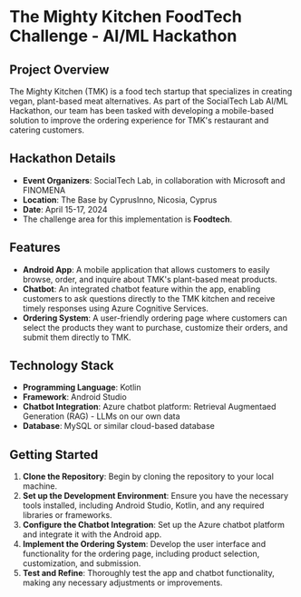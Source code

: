 # The Mighty Kitchen FoodTech Challenge - AI/ML Hackathon

## Project Overview

The Mighty Kitchen (TMK) is a food tech startup that specializes in creating vegan, plant-based meat alternatives. As part of the SocialTech Lab AI/ML Hackathon, our team has been tasked with developing a mobile-based solution to improve the ordering experience for TMK's restaurant and catering customers.

## Hackathon Details

- **Event Organizers**: SocialTech Lab, in collaboration with Microsoft and FINOMENA
- **Location**: The Base by CyprusInno, Nicosia, Cyprus
- **Date**: April 15-17, 2024
- The challenge area for this implementation is **Foodtech**.

## Features

- **Android App**: A mobile application that allows customers to easily browse, order, and inquire about TMK's plant-based meat products.
- **Chatbot**: An integrated chatbot feature within the app, enabling customers to ask questions directly to the TMK kitchen and receive timely responses using Azure Cognitive Services.
- **Ordering System**: A user-friendly ordering page where customers can select the products they want to purchase, customize their orders, and submit them directly to TMK.

## Technology Stack

- **Programming Language**: Kotlin
- **Framework**: Android Studio
- **Chatbot Integration**: Azure chatbot platform: Retrieval Augmentaed Generation (RAG) - LLMs on our own data
- **Database**: MySQL or similar cloud-based database

## Getting Started

1. **Clone the Repository**: Begin by cloning the repository to your local machine.
2. **Set up the Development Environment**: Ensure you have the necessary tools installed, including Android Studio, Kotlin, and any required libraries or frameworks.
3. **Configure the Chatbot Integration**: Set up the Azure chatbot platform and integrate it with the Android app.
4. **Implement the Ordering System**: Develop the user interface and functionality for the ordering page, including product selection, customization, and submission.
5. **Test and Refine**: Thoroughly test the app and chatbot functionality, making any necessary adjustments or improvements.

